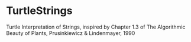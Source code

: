 # TurtleStrings
Turtle Interpretation of Strings, inspired by Chapter 1.3 of The Algorithmic Beauty of Plants, Prusinkiewicz &amp; Lindenmayer, 1990
